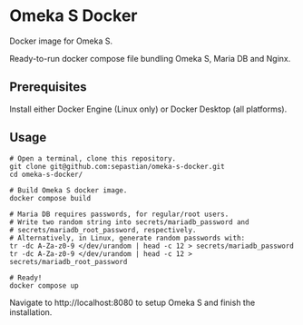# Omeka S Docker

Docker image for Omeka S.

Ready-to-run docker compose file bundling Omeka S, Maria DB and Nginx.

## Prerequisites

Install either Docker Engine (Linux only) or Docker Desktop (all platforms).

## Usage

```shell
# Open a terminal, clone this repository.
git clone git@github.com:sepastian/omeka-s-docker.git
cd omeka-s-docker/

# Build Omeka S docker image.
docker compose build

# Maria DB requires passwords, for regular/root users.
# Write two random string into secrets/mariadb_password and
# secrets/mariadb_root_password, respectively.
# Alternatively, in Linux, generate random passwords with:
tr -dc A-Za-z0-9 </dev/urandom | head -c 12 > secrets/mariadb_password
tr -dc A-Za-z0-9 </dev/urandom | head -c 12 > secrets/mariadb_root_password

# Ready!
docker compose up
```

Navigate to http://localhost:8080 to setup Omeka S and finish the installation.
